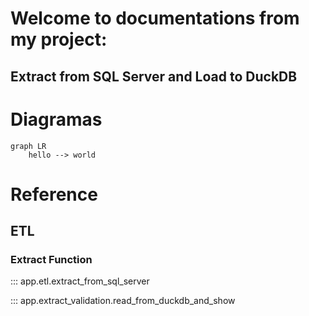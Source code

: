 # Welcome to documentations from my project: 
## Extract from SQL Server and Load to DuckDB


# Diagramas

```mermaid
graph LR
    hello --> world

```

# Reference

## ETL

### Extract Function
::: app.etl.extract_from_sql_server

::: app.extract_validation.read_from_duckdb_and_show